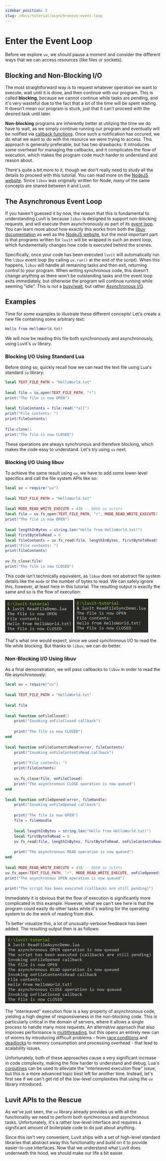 ```yaml
---
sidebar_position: 3
slug: /docs/tutorial/asynchronous-event-loop
---
```


# Enter the Event Loop

Before we explore ``uv``, we should pause a moment and consider the different ways that we can access resources (like files or sockets).

## Blocking and Non-Blocking I/O

The most straightforward way is to request whatever operation we want to execute, wait until it is done, and then continue with our program. This is called **blocking**, because we cannot continue while tasks are pending, and it's very wasteful due to the fact that a lot of the time will be spent waiting. It doesn't mean our program is stuck, just that it can't proceed with the desired task until later.

**Non-blocking** programs are inherently better at utilizing the time we do have to wait, as we simply continue running our program and eventually will be notified via [callback functions](https://en.wikipedia.org/wiki/Callback_(computer_programming)). Once such a notification has occured, we do what we want to do with the resource we were trying to access. This approach is generally preferable, but has two drawbacks: It introduces some overhead for managing the callbacks, and it complicates the flow of execution, which makes the program code much harder to understand and reason about.

There's quite a bit more to it, though we don't really need to study all the details to proceed with this tutorial. You can read more on the [NodeJS website](https://nodejs.org/en/docs/guides/blocking-vs-non-blocking/). Since ``libuv`` was originally written for Node, many of the same concepts are shared between it and Luvit.

## The Asynchronous Event Loop

If you haven't guessed it by now, the reason that this is fundamental to understanding Luvit is because ``libuv`` is designed to support non-blocking requests, and will execute them asynchronously as part of its [event loop](https://en.wikipedia.org/wiki/Event_loop). You can learn more about how exactly this works from both the [libuv documentation](http://docs.libuv.org/en/v1.x/design.html) as well as the [NodeJS website](https://nodejs.org/en/docs/guides/event-loop-timers-and-nexttick/), but the most important part is that programs written for ``luvit`` will be wrapped in such an event loop, which fundamentally changes how code is executed behind the scenes.

Specifically, once your code has been executed ``luvit`` will automatically run the ``libuv`` event loop (by calling ``uv.run()`` at the end of the script). When this happens, ``libuv`` will handle all remaining tasks and then exit, returning control to your program. When writing synchronous code, this doesn't change anything as there won't be outstanding tasks and the event loop exits immediately, but otherwise the program will continue running while seeming "idle". This is *not* a [busy/wait](https://en.wikipedia.org/wiki/Busy_waiting), but rather [Asynchronous I/O](https://en.wikipedia.org/wiki/Asynchronous_I/O).

## Examples

Time for some examples to illustrate these different concepts! Let's create a new file containing some arbitrary text:

```lua title="HelloWorld.txt"
Hello from HelloWorld.txt!
```

We will now be reading this file both synchronously and asynchronously, using Luvit's ``uv`` library.

### Blocking I/O Using Standard Lua

Before doing so, quickly recall how we can read the text file using Lua's standard ``io`` library:

```lua title="ReadFileDemo.lua"
local TEXT_FILE_PATH = "HelloWorld.txt"

local file = io.open(TEXT_FILE_PATH, "r")
print("The file is now OPEN")

local fileContents = file:read("*all")
print("File contents: ")
print(fileContents)

file:close()
print("The file is now CLOSED")
```

These operations are always synchronous and therefore blocking, which makes the code easy to understand. Let's try using ``uv`` next.

### Blocking I/O Using libuv

To achieve the same result using ``uv``, we have to add some lower-level specifics and call the file system APIs like so:

```lua title="ReadFileSyncDemo.lua"
local uv = require("uv")

local TEXT_FILE_PATH = "HelloWorld.txt"

local MODE_READ_WRITE_EXECUTE = 438 -- 0666 as octets
local file = uv.fs_open(TEXT_FILE_PATH, "r", MODE_READ_WRITE_EXECUTE)
print("The file is now OPEN")

local lengthInBytes = string.len("Hello from HelloWorld.txt!")
local firstByteToRead = 0
local fileContents = uv.fs_read(file, lengthInBytes, firstByteToRead)
print("File contents: ")
print(fileContents)

uv.fs_close(file)
print("The file is now CLOSED")
```

This code isn't technically equivalent, as ``libuv`` does not abstract file system details like the ``mode`` or the number of bytes to read. We can safely ignore this, however, at least here in this tutorial. The resulting output is exactly the same and so is the flow of execution:

![03-blocking-lua-example.png](03-blocking-lua-example.png)
![03-blocking-uv-example.png](03-blocking-uv-example.png)

That's what one would expect, since we used *synchronous* I/O to read the file while blocking. But thanks to ``libuv``, we can do better.

### Non-Blocking I/O Using libuv

As a final demonstration, we will pass callbacks to ``libuv`` in order to read the file asynchronously:

```lua title="ReadFileAsyncDemo.lua"
local uv = require("uv")

local TEXT_FILE_PATH = "HelloWorld.txt"

local file

local function onFileClosed()
    print("Invoking onFileClosed callback")

    print("The file is now CLOSED")
end

local function onFileContentsRead(error, fileContents)
    print("Invoking onFileContentsRead callback")

    print("File contents: ")
    print(fileContents)

    uv.fs_close(file, onFileClosed)
    print("The asynchronous CLOSE operation is now queued")
end

local function onFileOpened(error, fileHandle)
    print("Invoking onFileOpened callback")

    print("The file is now OPEN")
    file = fileHandle
 
    local lengthInBytes = string.len("Hello from HelloWorld.txt!")
    local firstByteToRead = 0
    uv.fs_read(file, lengthInBytes, firstByteToRead, onFileContentsRead)

    print("The asynchronous READ operation is now queued")
end

local MODE_READ_WRITE_EXECUTE = 438 -- 0666 as octets
uv.fs_open(TEXT_FILE_PATH, "r", MODE_READ_WRITE_EXECUTE, onFileOpened)
print("The asynchronous OPEN operation is now queued")

print("The script has been executed (callbacks are still pending)")
```

Immediately it is obvious that the flow of execution is significantly more complicated in this example. However, what we can't see here is that the program could easily do other tasks while it's waiting for the operating system to do the work of reading from disk.

To better visualize this, a lot of unusually-verbose feedback has been added. The resulting output then is as follows:

![03-nonblocking-uv-example.png](03-nonblocking-uv-example.png)

The "interleaved" execution flow is a key property of asynchronous code, yielding a high degree of responsiveness in the non-blocking code. This is particularly critical in the domain of servers, where it allows a single process to handle many more requests. An alternative approach that also improves performance is [multithreading](https://en.wikipedia.org/wiki/Concurrent_computing), but this opens an entirely new can of worms by introducing difficult problems - from [race conditions](https://en.wikipedia.org/wiki/Race_condition) and [deadlocks](https://en.wikipedia.org/wiki/Deadlock) to memory consumption and processing overhead - that lead to scalability issues.

Unfortunately, both of these approaches cause a very significant increase in code complexity, making the flow harder to understand and debug. Lua's [coroutines](https://www.lua.org/pil/9.1.html) can be used to alleviate the "interleaved execution flow" issue, but this is a more advanced topic best left for another time. Instead, let's first see if we can't get rid of the low-level complexities that using the ``uv`` library introduced.

## Luvit APIs to the Rescue

As we've just seen, the ``uv`` library already provides us with all the functionality we need to perform both synchronous and asynchronous tasks. Unfortunately, it's a rather low-level interface and requires a significant amount of boilerplate code to do just about anything.

Since this isn't very convenient, Luvit ships with a set of high-level standard libraries that abstract away this functionality and build on it to provide easier-to-use interfaces. Now that we understand what Luvit does underneath the hood, we should make our life a bit easier.
